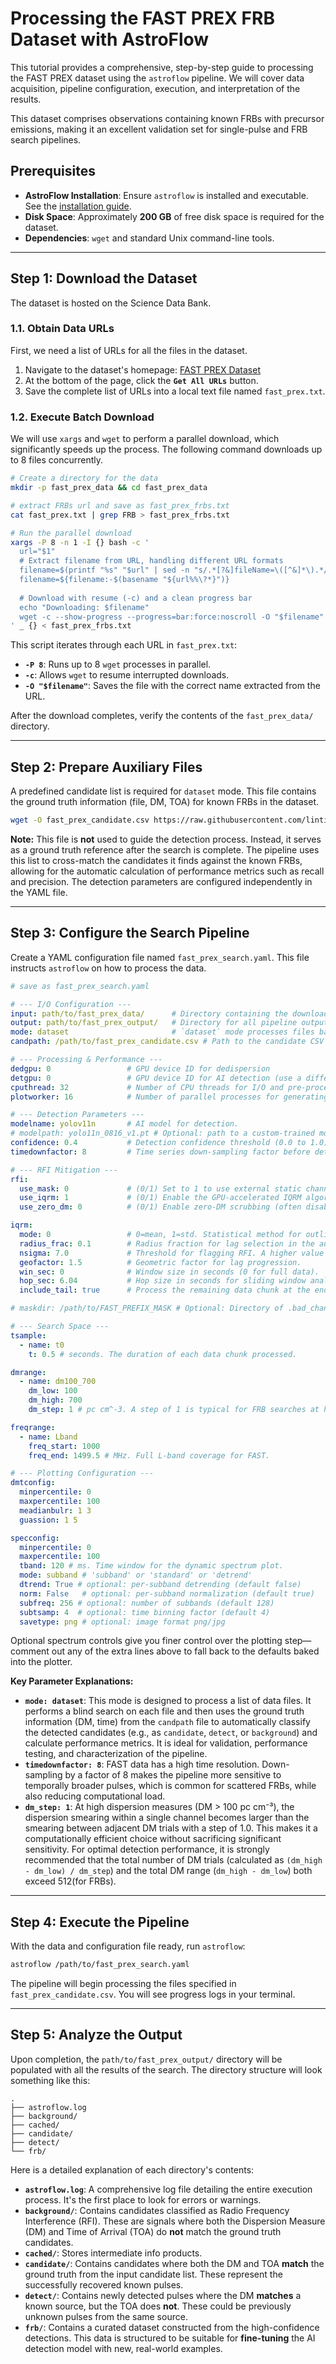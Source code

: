# Processing the FAST PREX FRB Dataset with AstroFlow

This tutorial provides a comprehensive, step-by-step guide to processing the FAST PREX dataset using the `astroflow` pipeline. We will cover data acquisition, pipeline configuration, execution, and interpretation of the results.

This dataset comprises observations containing known FRBs with precursor emissions, making it an excellent validation set for single-pulse and FRB search pipelines.

## Prerequisites

- **AstroFlow Installation**: Ensure `astroflow` is installed and executable. See the [installation guide](./README.md#methods).
- **Disk Space**: Approximately **200 GB** of free disk space is required for the dataset.
- **Dependencies**: `wget` and standard Unix command-line tools.

---

## Step 1: Download the Dataset

The dataset is hosted on the Science Data Bank.

### 1.1. Obtain Data URLs

First, we need a list of URLs for all the files in the dataset.

1.  Navigate to the dataset's homepage: [FAST PREX Dataset](https://www.scidb.cn/en/detail?dataSetId=3b3cf2f75a74419b89a56cc9626af2a0)
2.  At the bottom of the page, click the **`Get All URLs`** button.
3.  Save the complete list of URLs into a local text file named `fast_prex.txt`.

### 1.2. Execute Batch Download

We will use `xargs` and `wget` to perform a parallel download, which significantly speeds up the process. The following command downloads up to 8 files concurrently.

```bash
# Create a directory for the data
mkdir -p fast_prex_data && cd fast_prex_data

# extract FRBs url and save as fast_prex_frbs.txt
cat fast_prex.txt | grep FRB > fast_prex_frbs.txt

# Run the parallel download
xargs -P 8 -n 1 -I {} bash -c '
  url="$1"
  # Extract filename from URL, handling different URL formats
  filename=$(printf "%s" "$url" | sed -n "s/.*[?&]fileName=\([^&]*\).*/\1/p")
  filename=${filename:-$(basename "${url%%\?*}")}
  
  # Download with resume (-c) and a clean progress bar
  echo "Downloading: $filename"
  wget -c --show-progress --progress=bar:force:noscroll -O "$filename" "$url"
' _ {} < fast_prex_frbs.txt
```

This script iterates through each URL in `fast_prex.txt`:
- **`-P 8`**: Runs up to 8 `wget` processes in parallel.
- **`-c`**: Allows `wget` to resume interrupted downloads.
- **`-O "$filename"`**: Saves the file with the correct name extracted from the URL.

After the download completes, verify the contents of the `fast_prex_data/` directory.

---

## Step 2: Prepare Auxiliary Files

A predefined candidate list is required for `dataset` mode. This file contains the ground truth information (file, DM, TOA) for known FRBs in the dataset.

```bash
wget -O fast_prex_candidate.csv https://raw.githubusercontent.com/lintian233/astroflow/main/docs/candidates/fast_prex_candidate.csv
```

**Note:** This file is **not** used to guide the detection process. Instead, it serves as a ground truth reference after the search is complete. The pipeline uses this list to cross-match the candidates it finds against the known FRBs, allowing for the automatic calculation of performance metrics such as recall and precision. The detection parameters are configured independently in the YAML file.

---

## Step 3: Configure the Search Pipeline

Create a YAML configuration file named `fast_prex_search.yaml`. This file instructs `astroflow` on how to process the data.

```yaml
# save as fast_prex_search.yaml

# --- I/O Configuration ---
input: path/to/fast_prex_data/      # Directory containing the downloaded FITS files
output: path/to/fast_prex_output/   # Directory for all pipeline outputs
mode: dataset                       # `dataset` mode processes files based on a candidate list
candpath: /path/to/fast_prex_candidate.csv # Path to the candidate CSV file

# --- Processing & Performance ---
dedgpu: 0                 # GPU device ID for dedispersion
detgpu: 0                 # GPU device ID for AI detection (use a different ID for multi-GPU)
cputhread: 32             # Number of CPU threads for I/O and pre-processing
plotworker: 16            # Number of parallel processes for generating candidate plots

# --- Detection Parameters ---
modelname: yolov11n       # AI model for detection.
# modelpath: yolo11n_0816_v1.pt # Optional: path to a custom-trained model
confidence: 0.4           # Detection confidence threshold (0.0 to 1.0)
timedownfactor: 8         # Time series down-sampling factor before detection. Increases sensitivity to wider pulses.

# --- RFI Mitigation ---
rfi: 
  use_mask: 0             # (0/1) Set to 1 to use external static channel masks
  use_iqrm: 1             # (0/1) Enable the GPU-accelerated IQRM algorithm
  use_zero_dm: 0          # (0/1) Enable zero-DM scrubbing (often disabled for FRB searches)

iqrm:
  mode: 0                 # 0=mean, 1=std. Statistical method for outlier detection.
  radius_frac: 0.1        # Radius fraction for lag selection in the autocorrelation function.
  nsigma: 7.0             # Threshold for flagging RFI. A higher value is more conservative.
  geofactor: 1.5          # Geometric factor for lag progression.
  win_sec: 0              # Window size in seconds (0 for full data).
  hop_sec: 6.04           # Hop size in seconds for sliding window analysis.
  include_tail: true      # Process the remaining data chunk at the end.

# maskdir: /path/to/FAST_PREFIX_MASK # Optional: Directory of .bad_chans files if use_mask=1

# --- Search Space ---
tsample:
  - name: t0
    t: 0.5 # seconds. The duration of each data chunk processed.

dmrange:
  - name: dm100_700
    dm_low: 100
    dm_high: 700
    dm_step: 1 # pc cm^-3. A step of 1 is typical for FRB searches at high DMs.

freqrange:
  - name: Lband
    freq_start: 1000
    freq_end: 1499.5 # MHz. Full L-band coverage for FAST.

# --- Plotting Configuration ---
dmtconfig:
  minpercentile: 0
  maxpercentile: 100
  meadianbulr: 1 3
  guassion: 1 5

specconfig:
  minpercentile: 0    
  maxpercentile: 100
  tband: 120 # ms. Time window for the dynamic spectrum plot.
  mode: subband # 'subband' or 'standard' or 'detrend'
  dtrend: True # optional: per-subband detrending (default false)
  norm: False   # optional: per-subband normalization (default true)
  subfreq: 256 # optional: number of subbands (default 128)
  subtsamp: 4  # optional: time binning factor (default 4)
  savetype: png # optional: image format png/jpg
```

Optional spectrum controls give you finer control over the plotting step—comment out any of the extra lines above to fall back to the defaults baked into the plotter.

**Key Parameter Explanations:**
- **`mode: dataset`**: This mode is designed to process a list of data files. It performs a blind search on each file and then uses the ground truth information (DM, time) from the `candpath` file to automatically classify the detected candidates (e.g., as `candidate`, `detect`, or `background`) and calculate performance metrics. It is ideal for validation, performance testing, and characterization of the pipeline.
- **`timedownfactor: 8`**: FAST data has a high time resolution. Down-sampling by a factor of 8 makes the pipeline more sensitive to temporally broader pulses, which is common for scattered FRBs, while also reducing computational load.
- **`dm_step: 1`**: At high dispersion measures (DM > 100 pc cm⁻³), the dispersion smearing within a single channel becomes larger than the smearing between adjacent DM trials with a step of 1.0. This makes it a computationally efficient choice without sacrificing significant sensitivity. For optimal detection performance, it is strongly recommended that the total number of DM trials (calculated as `(dm_high - dm_low) / dm_step`) and the total DM range (`dm_high - dm_low`) both exceed 512(for FRBs).

---

## Step 4: Execute the Pipeline

With the data and configuration file ready, run `astroflow`:

```bash
astroflow /path/to/fast_prex_search.yaml
```

The pipeline will begin processing the files specified in `fast_prex_candidate.csv`. You will see progress logs in your terminal.

---

## Step 5: Analyze the Output

Upon completion, the `path/to/fast_prex_output/` directory will be populated with all the results of the search. The directory structure will look something like this:

```
.
├── astroflow.log
├── background/
├── cached/
├── candidate/
├── detect/
└── frb/
```

Here is a detailed explanation of each directory's contents:

-   **`astroflow.log`**: A comprehensive log file detailing the entire execution process. It's the first place to look for errors or warnings.
-   **`background/`**: Contains candidates classified as Radio Frequency Interference (RFI). These are signals where both the Dispersion Measure (DM) and Time of Arrival (TOA) do **not** match the ground truth candidates.
-   **`cached/`**: Stores intermediate info products.
-   **`candidate/`**: Contains candidates where both the DM and TOA **match** the ground truth from the input candidate list. These represent the successfully recovered known pulses.
-   **`detect/`**: Contains newly detected pulses where the DM **matches** a known source, but the TOA does **not**. These could be previously unknown pulses from the same source.
-   **`frb/`**: Contains a curated dataset constructed from the high-confidence detections. This data is structured to be suitable for **fine-tuning** the AI detection model with new, real-world examples.






